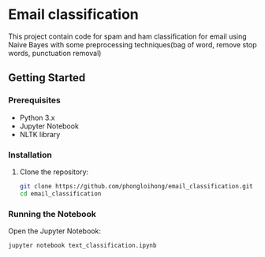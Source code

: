 # Email classification
This project contain code for spam and ham classification for email using Naive Bayes with some preprocessing techniques(bag of word, remove stop words, punctuation removal)


## Getting Started

### Prerequisites

- Python 3.x
- Jupyter Notebook
- NLTK library

### Installation

1. Clone the repository:
    ```sh
    git clone https://github.com/phongloihong/email_classification.git
    cd email_classification
    ```


### Running the Notebook

Open the Jupyter Notebook:
```sh
jupyter notebook text_classification.ipynb
```